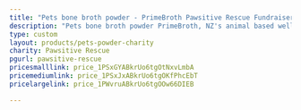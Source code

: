 ```yaml
---
title: "Pets bone broth powder - PrimeBroth Pawsitive Rescue Fundraiser"
description: "Pets bone broth powder PrimeBroth, NZ's animal based wellness drink for pets"
type: custom
layout: products/pets-powder-charity
charity: Pawsitive Rescue
pgurl: pawsitive-rescue
pricesmalllink: price_1PSxGYABkrUo6tgOtNxvLmbA
pricemediumlink: price_1PSxJxABkrUo6tgOKfPhcEbT
pricelargelink: price_1PWvruABkrUo6tgOOw66DIEB

---
```



